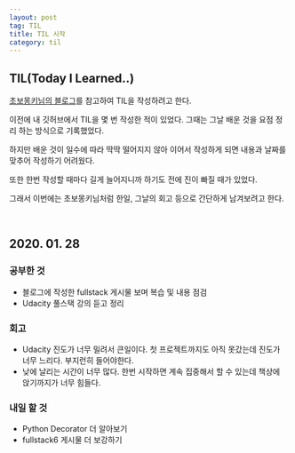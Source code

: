 ```yaml
---
layout: post
tag: TIL
title: TIL 시작
category: til
---
```


## TIL(Today I Learned..)
[초보몽키님의 블로그](https://wayhome25.github.io/til/2017/02/16/TIL-start/)를 참고하여 TIL을 작성하려고 한다.

이전에 내 깃허브에서 TIL을 몇 번 작성한 적이 있었다. 그때는 그날 배운 것을 요점 정리 하는 방식으로 기록했었다.

하지만 배운 것이 일수에 따라 딱딱 떨어지지 않아 이어서 작성하게 되면 내용과 날짜를 맞추어 작성하기 어려웠다.

또한 한번 작성할 때마다 길게 늘어지니까 하기도 전에 진이 빠질 때가 있었다.

그래서 이번에는 초보몽키님처럼 한일, 그날의 회고 등으로 간단하게 남겨보려고 한다.

<br>

## 2020. 01. 28
### 공부한 것
- 블로그에 작성한 fullstack 게시물 보며 복습 및 내용 점검
- Udacity 풀스택 강의 듣고 정리

### 회고
- Udacity 진도가 너무 밀려서 큰일이다. 첫 프로젝트까지도 아직 못갔는데 진도가 너무 느리다. 부지런히 들어야한다.
- 낮에 날리는 시간이 너무 많다. 한번 시작하면 계속 집중해서 할 수 있는데 책상에 앉기까지가 너무 힘들다.

### 내일 할 것
- Python Decorator 더 알아보기
- fullstack6 게시물 더 보강하기

